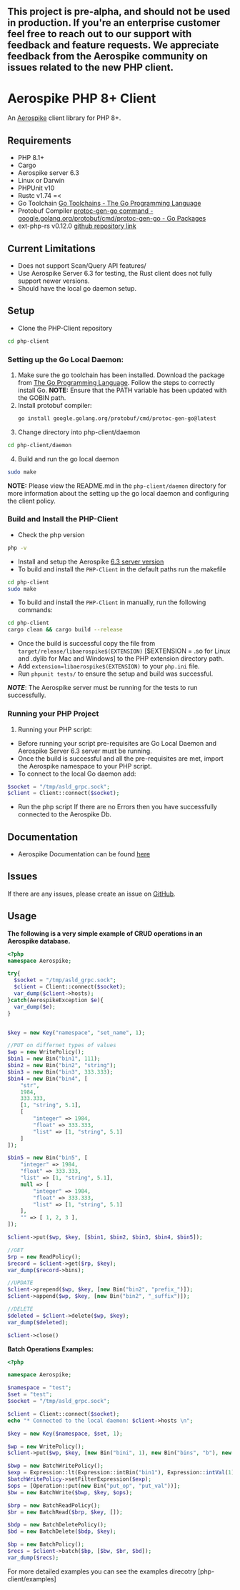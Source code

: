 ## This project is pre-alpha, and should not be used in production. If you're an enterprise customer feel free to reach out to our support with feedback and feature requests. We appreciate feedback from the Aerospike community on issues related to the new PHP client.

# Aerospike PHP 8+ Client

An [Aerospike](https://www.aerospike.com/) client library for PHP 8+.

## Requirements

* PHP 8.1+
* Cargo
* Aerospike server 6.3
* Linux or Darwin 
* PHPUnit v10
* Rustc v1.74 =<
* Go Toolchain [Go Toolchains - The Go Programming Language](https://go.dev/doc/toolchain)
* Protobuf Compiler [protoc-gen-go command - google.golang.org/protobuf/cmd/protoc-gen-go - Go Packages](https://pkg.go.dev/google.golang.org/protobuf/cmd/protoc-gen-go)
* ext-php-rs v0.12.0 [github repository link](https://github.com/davidcole1340/ext-php-rs/tree/master)

## Current Limitations

* Does not support Scan/Query API features/
* Use Aerospike Server 6.3 for testing, the Rust client does not fully support newer versions.
* Should have the local go daemon setup.

## Setup

* Clone the PHP-Client repository
```bash https://github.com/aerospike/php-client.git
cd php-client
```

### Setting up the Go Local Daemon: 

1. Make sure the go toolchain has been installed. Download the package from [The Go Programming Language](https://golang.org/dl/). Follow the steps to correctly install Go.
   **NOTE:** Ensure that the PATH variable has been updated with the GOBIN path.
2. Install protobuf compiler:
   ```bash
   go install google.golang.org/protobuf/cmd/protoc-gen-go@latest
   ```
3. Change directory into php-client/daemon 
```bash 
cd php-client/daemon
```
4. Build and run the go local daemon
```bash
sudo make
```
**NOTE:** Please view the README.md in the `php-client/daemon` directory for more information about the setting up the go local daemon and configuring the client policy.

### Build and Install the PHP-Client
* Check the php version 
```bash 
php -v
```
* Install and setup the Aerospike [6.3 server version](https://aerospike.com/download/) 
* To build and install the `PHP-Client` in the default paths run the makefile
```bash
cd php-client
sudo make
```
* To build and install the `PHP-Client` in manually, run the following commands:
```bash 
cd php-client
cargo clean && cargo build --release
```
- Once the build is successful copy the file from `target/release/libaerospike$(EXTENSION)` [$EXTENSION = .so for Linux and .dylib for Mac and Windows] to the PHP extension directory path. 
- Add `extension=libaerospike$(EXTENSION)` to your `php.ini` file. 
- Run  `phpunit tests/` to ensure the setup and build was successful. 

***NOTE***: The Aerospike server must be running for the tests to run successfully. 

### Running your PHP Project

1. Running your PHP script:
  - Before running your script pre-requisites are Go Local Daemon and Aerospike Server 6.3 server must be running.  
  - Once the build is successful and all the pre-requisites are met, import the Aerospike namespace to your PHP script. 
  - To connect to the local Go daemon add:
```php
$socket = "/tmp/asld_grpc.sock";
$client = Client::connect($socket); 
```
  - Run the php script
  If there are no Errors then you have successfully connected to the Aerospike Db. 

## Documentation

* Aerospike Documentation can be found [here](https://aerospike.com/docs/)

## Issues

If there are any issues, please create an issue on [GitHub](https://github.com/aerospike/php-client/issues).

## Usage

**The following is a very simple example of CRUD operations in an Aerospike database.**

```php
<?php
namespace Aerospike;

try{
  $socket = "/tmp/asld_grpc.sock";
  $client = Client::connect($socket);
  var_dump($client->hosts);
}catch(AerospikeException $e){
  var_dump($e);
}


$key = new Key("namespace", "set_name", 1);

//PUT on differnet types of values
$wp = new WritePolicy();
$bin1 = new Bin("bin1", 111);
$bin2 = new Bin("bin2", "string");
$bin3 = new Bin("bin3", 333.333);
$bin4 = new Bin("bin4", [
	"str", 
	1984, 
	333.333, 
	[1, "string", 5.1], 
	[
		"integer" => 1984, 
		"float" => 333.333, 
		"list" => [1, "string", 5.1]
	] 
]);

$bin5 = new Bin("bin5", [
	"integer" => 1984, 
	"float" => 333.333, 
	"list" => [1, "string", 5.1], 
	null => [
		"integer" => 1984, 
		"float" => 333.333, 
		"list" => [1, "string", 5.1]
	],
	"" => [ 1, 2, 3 ],
]);

$client->put($wp, $key, [$bin1, $bin2, $bin3, $bin4, $bin5]);

//GET
$rp = new ReadPolicy();
$record = $client->get($rp, $key);
var_dump($record->bins);

//UPDATE
$client->prepend($wp, $key, [new Bin("bin2", "prefix_")]);
$client->append($wp, $key, [new Bin("bin2", "_suffix")]);

//DELETE
$deleted = $client->delete($wp, $key);
var_dump($deleted);

$client->close()
```

**Batch Operations Examples:**

```php
<?php

namespace Aerospike;

$namespace = "test";
$set = "test";
$socket = "/tmp/asld_grpc.sock";

$client = Client::connect($socket);
echo "* Connected to the local daemon: $client->hosts \n";

$key = new Key($namespace, $set, 1);

$wp = new WritePolicy();
$client->put($wp, $key, [new Bin("bini", 1), new Bin("bins", "b"), new Bin("bin1", [1, 2, 3, 4])]);

$bwp = new BatchWritePolicy();
$exp = Expression::lt(Expression::intBin("bin1"), Expression::intVal(1));
$batchWritePolicy->setFilterExpression($exp);
$ops = [Operation::put(new Bin("put_op", "put_val"))];
$bw = new BatchWrite($bwp, $key, $ops);

$brp = new BatchReadPolicy();
$br = new BatchRead($brp, $key, []);

$bdp = new BatchDeletePolicy();
$bd = new BatchDelete($bdp, $key);

$bp = new BatchPolicy();
$recs = $client->batch($bp, [$bw, $br, $bd]);
var_dump($recs);

```

For more detailed examples you can see the examples direcotry [php-client/examples]
